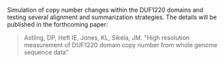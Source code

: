 
Simulation of copy number changes within the DUF1220 domains and testing several alignment and summarization strategies. The details will be published in the
forthcoming paper:

> Astling, DP, Heft IE, Jones, KL, Sikela, JM. "High resolution measurement of
> DUF1220 domain copy number from whole genome sequence data"



